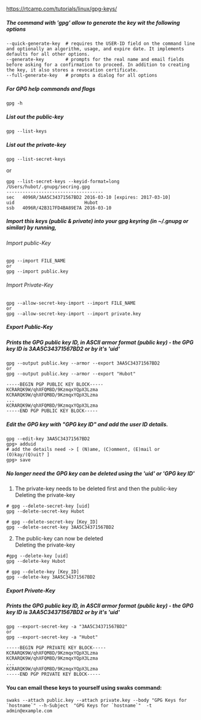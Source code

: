 https://rtcamp.com/tutorials/linux/gpg-keys/

##### The command with 'gpg' allow to generate the key wit the following options
```
--quick-generate-key  # requires the USER-ID field on the command line and optionally an algorithm, usage, and expire date. It implements defaults for all other options.
--generate-key        # prompts for the real name and email fields before asking for a confirmation to proceed. In addition to creating the key, it also stores a revocation certificate.
--full-generate-key   # prompts a dialog for all options
```

##### For GPG help commands and flags
```
gpg -h
```

##### List out the public-key
```
gpg --list-keys
```

##### List out the private-key 
```
gpg --list-secret-keys
```
or
```
gpg --list-secret-keys --keyid-format=long
/Users/hubot/.gnupg/secring.gpg
------------------------------------
sec   4096R/3AA5C34371567BD2 2016-03-10 [expires: 2017-03-10]
uid                          Hubot 
ssb   4096R/42B317FD4BA89E7A 2016-03-10
```


##### Import this keys (public & private) into your gpg keyring (in ~/.gnupg or similar) by running,
######  Import public-Key
```
gpg --import FILE_NAME
or
gpg --import public.key
```

###### Import Private-Key
```
gpg --allow-secret-key-import --import FILE_NAME
or
gpg --allow-secret-key-import --import private.key
```


##### Export Public-Key
##### Prints the GPG public key ID, in ASCII armor format (public key) - the GPG key ID is 3AA5C34371567BD2 or by it's 'uid'
```
gpg --output public.key --armor --export 3AA5C34371567BD2
or 
gpg --output public.key --armor --export "Hubot"

-----BEGIN PGP PUBLIC KEY BLOCK-----
KCRARQK9W/qhXFQM8D/9KzmqxYQpX3Lzma
KCRARQK9W/qhXFQM8D/9KzmqxYQpX3Lzma
...
KCRARQK9W/qhXFQM8D/9KzmqxYQpX3Lzma
-----END PGP PUBLIC KEY BLOCK-----
```

##### Edit the GPG key with "GPG key ID" and add the user ID details.
```
gpg --edit-key 3AA5C34371567BD2
gpg> adduid
# add the details need -> [ (N)ame, (C)omment, (E)mail or (O)kay/(Q)uit? ]
gpg> save
```

##### No longer need the GPG key can be deleted using the 'uid' or 'GPG key ID'
1. The private-key needs to be deleted first and then the public-key </br>
Deleting the private-key
```
# gpg --delete-secret-key [uid]
gpg --delete-secret-key Hubot

# gpg --delete-secret-key [Key_ID]
gpg --delete-secret-key 3AA5C34371567BD2
```

2. The public-key can now be deleted </br>
Deleting the private-key
```
#gpg --delete-key [uid]
gpg --delete-key Hubot

# gpg --delete-key [Key_ID]
gpg --delete-key 3AA5C34371567BD2
```

##### Export Private-Key
##### Prints the GPG public key ID, in ASCII armor format (public key) - the GPG key ID is 3AA5C34371567BD2 or by it's 'uid'
```
gpg --export-secret-key -a "3AA5C34371567BD2"
or
gpg --export-secret-key -a "Hubot" 

-----BEGIN PGP PRIVATE KEY BLOCK-----
KCRARQK9W/qhXFQM8D/9KzmqxYQpX3Lzma
KCRARQK9W/qhXFQM8D/9KzmqxYQpX3Lzma
...
KCRARQK9W/qhXFQM8D/9KzmqxYQpX3Lzma
-----END PGP PRIVATE KEY BLOCK-----
```

#### You can email these keys to yourself using swaks command:
```
swaks --attach public.key --attach private.key --body "GPG Keys for `hostname`" --h-Subject  "GPG Keys for `hostname`"  -t admin@example.com
```




